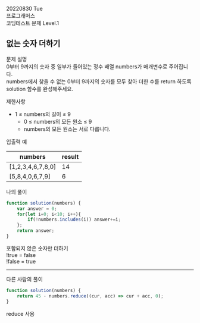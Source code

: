 20220830 Tue  
프로그래머스  
코딩테스트 문제 Level.1  

없는 숫자 더하기
---
문제 설명  
0부터 9까지의 숫자 중 일부가 들어있는 정수 배열 numbers가 매개변수로 주어집니다.  
numbers에서 찾을 수 없는 0부터 9까지의 숫자를 모두 찾아 더한 수를 return 하도록 solution 함수를 완성해주세요.  

제한사항  
- 1 ≤ numbers의 길이 ≤ 9  
  - 0 ≤ numbers의 모든 원소 ≤ 9  
  - numbers의 모든 원소는 서로 다릅니다.  

입출력 예

numbers	| result
--|--
[1,2,3,4,6,7,8,0] | 14
[5,8,4,0,6,7,9] |	6

나의 풀이
```jsx
function solution(numbers) {
    var answer = 0;
    for(let i=0; i<10; i++){
        if(!numbers.includes(i)) answer+=i;
    };
    return answer;
}
```
포함되지 않은 숫자만 더하기  
!true = false  
!false = true  

***
다른 사람의 풀이
```jsx
function solution(numbers) {
    return 45 - numbers.reduce((cur, acc) => cur + acc, 0);
}
```
reduce 사용  





